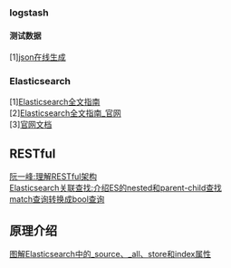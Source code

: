 ### logstash
#### 测试数据
[1][json在线生成](http://www.yyyweb.com/demo/inner-show/json-generator.html)


### Elasticsearch
[1][Elasticsearch全文指南](https://es.xiaoleilu.com/index.html)  
[2][Elasticsearch全文指南_官网](https://www.elastic.co/guide/cn/elasticsearch/guide/current/_query_phase.html)  
[3][官网文档](https://www.elastic.co/guide/index.html)  

## RESTful
[阮一峰:理解RESTful架构](http://www.ruanyifeng.com/blog/2011/09/restful)  
[Elasticsearch关联查找:介绍ES的nested和parent-child查找]("https://segmentfault.com/a/1190000002803966?utm_source=tuicool")  
[match查询转换成bool查询](http://www.tuicool.com/articles/QFvAb2j)


## 原理介绍
[图解Elasticsearch中的_source、_all、store和index属性](http://blog.csdn.net/napoay/article/details/62233031)

  